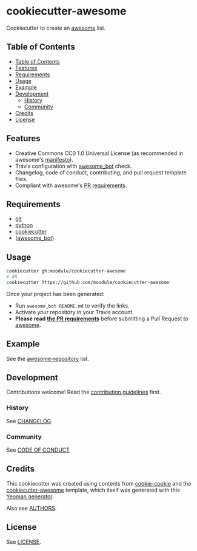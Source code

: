 # cookiecutter-awesome
Cookiecutter to create an [awesome][awesome] list.

## Table of Contents

- [Table of Contents](#table-of-contents)
- [Features](#features)
- [Requirements](#requirements)
- [Usage](#usage)
- [Example](#example)
- [Development](#development)
  - [History](#history)
  - [Community](#community)
- [Credits](#credits)
- [License](#license)

## Features

- Creative Commons CC0 1.0 Universal License (as recommended in awesome's
  [manifesto](https://github.com/sindresorhus/awesome/blob/master/awesome.md)).
- Travis configuration with [awesome_bot][awesome_bot] check.
- Changelog, code of conduct, contributing, and pull request template files.
- Compliant with awesome's [PR requirements][pr-requirements].

## Requirements

- [git](https://git-scm.com/downloads)
- [python](https://www.python.org/downloads/)
- [cookiecutter](https://github.com/audreyr/cookiecutter)
- ([awesome_bot][awesome_bot])

## Usage

```bash
cookiecutter gh:moodule/cookiecutter-awesome
# OR
cookiecutter https://github.com/moodule/cookiecutter-awesome
```

Once your project has been generated:
- Run `awesome_bot README.md` to verify the links.
- Activate your repository in your Travis account.
- **Please read [the PR requirements][pr-requirements]**
  before submitting a Pull Request to [awesome][awesome].

## Example

See the [awesome-repository](https://github.com/sindresorhus/awesome) list.

## Development

Contributions welcome! Read the [contribution guidelines](CONTRIBUTING.md) first.

### History

See [CHANGELOG](CHANGELOG.md).

### Community

See [CODE OF CONDUCT](CODE_OF_CONDUCT.md)

## Credits

This cookiecutter was created using contents from
[cookie-cookie](https://github.com/tuxredux/cookie-cookie) and the
[cookiecutter-awesome](https://github.com/Pawamoy/cookiecutter-awesome) template,
which itself was generated with this
[Yeoman generator](https://github.com/dar5hak/generator-awesome-list).

Also see [AUTHORS](AUTHORS.md).

## License

See [LICENSE](LICENSE).

[awesome]: https://github.com/sindresorhus/awesome
[awesome_bot]: https://github.com/dkhamsing/awesome_bot
[pr-requirements]: https://github.com/sindresorhus/awesome/blob/master/pull_request_template.md
